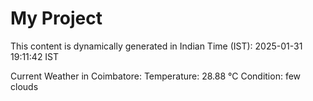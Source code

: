 # My Project

This content is dynamically generated in Indian Time (IST): 2025-01-31 19:11:42 IST


Current Weather in Coimbatore:
Temperature: 28.88 °C
Condition: few clouds
